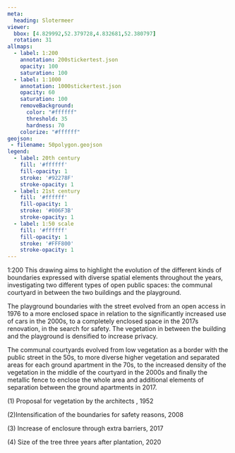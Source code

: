 ```yaml
---
meta:
  heading: Slotermeer
viewer:
  bbox: [4.829992,52.379728,4.832681,52.380797]
  rotation: 31
allmaps:
  - label: 1:200
    annotation: 200stickertest.json
    opacity: 100
    saturation: 100
  - label: 1:1000
    annotation: 1000stickertest.json
    opacity: 60
    saturation: 100
    removeBackground:
      color: "#ffffff"
      threshold: 35
      hardness: 70
    colorize: "#ffffff"
geojson:
 - filename: 50polygon.geojson
legend:
  - label: 20th century
    fill: '#ffffff'
    fill-opacity: 1
    stroke: '#92278F'
    stroke-opacity: 1
  - label: 21st century
    fill: '#ffffff'
    fill-opacity: 1
    stroke: '#006F3B'
    stroke-opacity: 1
  - label: 1:50 scale
    fill: '#ffffff'
    fill-opacity: 1
    stroke: '#FFF800'
    stroke-opacity: 1
---
```

1:200
This drawing aims to highlight the evolution of the different kinds of boundaries expressed with diverse spatial elements throughout the years, investigating two different types of open public spaces: the communal courtyard in between the two buildings and the playground. 

The playground boundaries with the street evolved from an open access in 1976 to a more enclosed space in relation to the significantly increased use of cars in the 2000s, to a completely enclosed space in the 2017s renovation, in the search for safety. The vegetation in between the building and the playground is densified to increase privacy.

The communal courtyards evolved from low vegetation as a border with the public street in the 50s, to more diverse higher vegetation and separated areas for each ground apartment in the 70s, to the increased density of the vegetation in the middle of the courtyard in the 2000s and finally the metallic fence to enclose the whole area and additional elements of separation between the ground apartments in 2017.

(1) Proposal for vegetation by the architects , 1952

(2)Intensification of the boundaries for safety reasons, 2008

(3) Increase of enclosure through extra barriers, 2017

(4) Size of the tree three years after plantation, 2020

